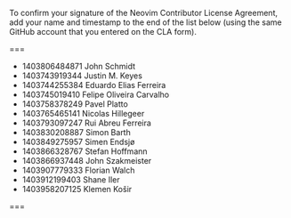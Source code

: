 To confirm your signature of the Neovim Contributor License Agreement, add your name and timestamp to the end of the list below (using the same GitHub account that you entered on the CLA form).

===
- 1403806484871 John Schmidt
- 1403743919344 Justin M. Keyes
- 1403744255384 Eduardo Elias Ferreira
- 1403745019410 Felipe Oliveira Carvalho
- 1403758378249 Pavel Platto
- 1403765465141 Nicolas Hillegeer
- 1403793097247 Rui Abreu Ferreira
- 1403830208887 Simon Barth
- 1403849275957 Simen Endsjø
- 1403866328767 Stefan Hoffmann
- 1403866937448 John Szakmeister
- 1403907779333 Florian Walch
- 1403912199403 Shane Iler
- 1403958207125 Klemen Košir

===